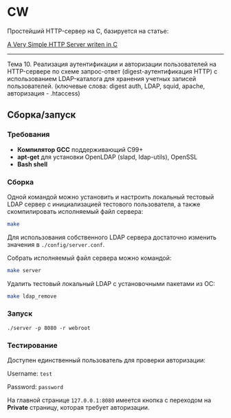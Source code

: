 # CW

Простейший HTTP-сервер на С, базируется на статье: 

[A Very Simple HTTP Server writen in C](https://blog.abhijeetr.com/2010/04/very-simple-http-server-writen-in-c.html)

---
Тема 10. Реализация аутентификации и авторизации пользователей на HTTP-сервере по схеме запрос-ответ (digest-аутентификация HTTP) с использованием LDAP-каталога для хранения учетных записей пользователей. (ключевые слова: digest auth, LDAP, squid, apache, авторизация - .htaccess)

## Сборка/запуск

### Требования

- **Компилятор GCC** поддерживающий C99+
- **apt-get** для установки OpenLDAP (slapd, ldap-utils), OpenSSL
- **Bash shell**

### Сборка

Одной командой можно установить и настроить локальный тестовый LDAP сервер с инициализацией тестового пользователя,
а также скомпилировать исполняемый файл сервера:
```bash
make
```

Для использования собственного LDAP сервера достаточно изменить значения в `./config/server.conf`.

Собрать исполняемый файл сервера можно командой:
 ```bash
make server
```

Удалить тестовый локальный LDAP с установочными пакетами из ОС:
 ```bash
make ldap_remove
```

### Запуск

~~~
./server -p 8080 -r webroot
~~~

### Тестирование

Доступен единственный пользователь для проверки авторизации:

Username: `test`

Password: `password`

На главной странице `127.0.0.1:8080` имеется кнопка с переходом на **Private** страницу, которая
требует авторизации.

